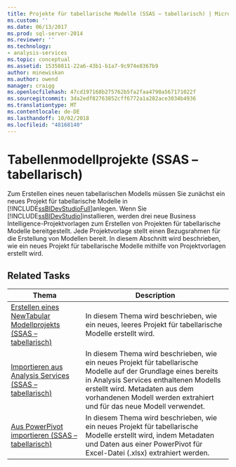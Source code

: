 ```yaml
---
title: Projekte für tabellarische Modelle (SSAS – tabellarisch) | Microsoft-Dokumentation
ms.custom: ''
ms.date: 06/13/2017
ms.prod: sql-server-2014
ms.reviewer: ''
ms.technology:
- analysis-services
ms.topic: conceptual
ms.assetid: 15358811-22a6-43b1-b1a7-9c974e8367b9
author: minewiskan
ms.author: owend
manager: craigg
ms.openlocfilehash: 47cd197168b275762b5fa2faa4790a567171022f
ms.sourcegitcommit: 3da2edf82763852cff6772a1a282ace3034b4936
ms.translationtype: MT
ms.contentlocale: de-DE
ms.lasthandoff: 10/02/2018
ms.locfileid: "48168140"
---
```

# <a name="tabular-model-projects-ssas-tabular"></a>Tabellenmodellprojekte (SSAS – tabellarisch)
  Zum Erstellen eines neuen tabellarischen Modells müssen Sie zunächst ein neues Projekt für tabellarische Modelle in [!INCLUDE[ssBIDevStudioFull](../../includes/ssbidevstudiofull-md.md)]anlegen. Wenn Sie [!INCLUDE[ssBIDevStudio](../../includes/ssbidevstudio-md.md)]installieren, werden drei neue Business Intelligence-Projektvorlagen zum Erstellen von Projekten für tabellarische Modelle bereitgestellt. Jede Projektvorlage stellt einen Bezugsrahmen für die Erstellung von Modellen bereit. In diesem Abschnitt wird beschrieben, wie ein neues Projekt für tabellarische Modelle mithilfe von Projektvorlagen erstellt wird.  
  
## <a name="related-tasks"></a>Related Tasks  
  
|Thema|Description|  
|-----------|-----------------|  
|[Erstellen eines NewTabular Modellprojekts &#40;SSAS – tabellarisch&#41;](create-a-new-tabular-model-project-analysis-services.md)|In diesem Thema wird beschrieben, wie ein neues, leeres Projekt für tabellarische Modelle erstellt wird.|  
|[Importieren aus Analysis Services &#40;SSAS – tabellarisch&#41;](import-from-analysis-services-ssas-tabular.md)|In diesem Thema wird beschrieben, wie ein neues Projekt für tabellarische Modelle auf der Grundlage eines bereits in Analysis Services enthaltenen Modells erstellt wird. Metadaten aus dem vorhandenen Modell werden extrahiert und für das neue Modell verwendet.|  
|[Aus PowerPivot importieren &#40;SSAS – tabellarisch&#41;](import-from-power-pivot-ssas-tabular.md)|In diesem Thema wird beschrieben, wie ein neues Projekt für tabellarische Modelle erstellt wird, indem Metadaten und Daten aus einer PowerPivot für Excel-Datei (.xlsx) extrahiert werden.|  
  
  
